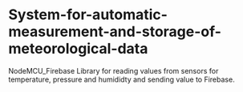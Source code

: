 # System-for-automatic-measurement-and-storage-of-meteorological-data
NodeMCU_Firebase Library for reading values from sensors for temperature, pressure and humididty and sending value to Firebase.
